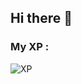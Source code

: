 ## Hi there 👋

<!--
**srlanc3lott/srlanc3lott** is a ✨ _special_ ✨ repository because its `README.md` (this file) appears on your GitHub profile.

Here are some ideas to get you started:

- 🔭 I’m currently working on ...
- 🌱 I’m currently learning ...
- 👯 I’m looking to collaborate on ...
- 🤔 I’m looking for help with ...
- 💬 Ask me about ...
- 📫 How to reach me: ...
- 😄 Pronouns: ...
- ⚡ Fun fact: ...
-->
<h3>My XP :</h3>
<img src='https://skillicons.dev/icons?i=html,css,js,git,py,ps,pr' alt="XP" />
